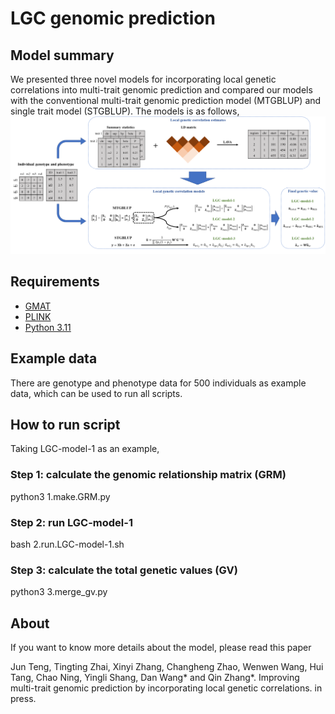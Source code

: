 # LGC genomic prediction

## Model summary

We presented three novel models for incorporating local genetic correlations into multi-trait genomic prediction and compared our models with the conventional multi-trait genomic prediction model (MTGBLUP) and single trait model (STGBLUP). The models is as follows,
![](https://github.com/Tengjun0520/lgc_genomic_prediction/blob/main/model.png)

## Requirements

- [GMAT](https://github.com/chaoning/GMAT)
- [PLINK](https://www.cog-genomics.org/plink/)
- [Python 3.11](https://www.python.org/)

## Example data

There are genotype and phenotype data for 500 individuals as example data, which can be used to run all scripts.

## How to run script

Taking LGC-model-1 as an example,

### Step 1: calculate the genomic relationship matrix (GRM)

python3 1.make.GRM.py

### Step 2: run LGC-model-1

bash 2.run.LGC-model-1.sh

### Step 3: calculate the total genetic values (GV)

python3 3.merge_gv.py

## About

If you want to know more details about the model, please read this paper

Jun Teng, Tingting Zhai,  Xinyi Zhang, Changheng Zhao, Wenwen Wang, Hui Tang, Chao Ning, Yingli Shang, Dan Wang* and Qin Zhang*. Improving multi-trait genomic prediction by incorporating local genetic correlations. in press.
